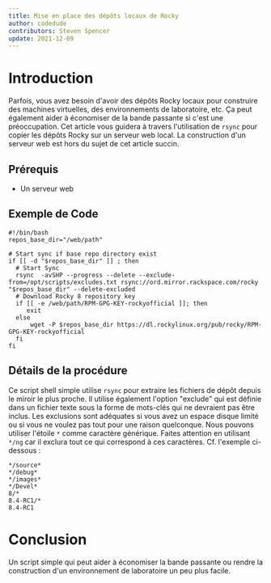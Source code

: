 ```yaml
---
title: Mise en place des dépôts locaux de Rocky
author: codedude
contributors: Steven Spencer
update: 2021-12-09
---
```


# Introduction

Parfois, vous avez besoin d'avoir des dépôts Rocky locaux pour construire des machines virtuelles, des environnements de laboratoire, etc. Ça peut également aider à économiser de la bande passante si c'est une préoccupation.  Cet article vous guidera à travers l'utilisation de `rsync` pour copier les dépôts Rocky sur un serveur web local.  La construction d'un serveur web est hors du sujet de cet article succin.

## Prérequis

* Un serveur web

## Exemple de Code

```
#!/bin/bash
repos_base_dir="/web/path"

# Start sync if base repo directory exist
if [[ -d "$repos_base_dir" ]] ; then
  # Start Sync
  rsync  -avSHP --progress --delete --exclude-from=/opt/scripts/excludes.txt rsync://ord.mirror.rackspace.com/rocky  "$repos_base_dir" --delete-excluded
  # Download Rocky 8 repository key
  if [[ -e /web/path/RPM-GPG-KEY-rockyofficial ]]; then
     exit
  else
      wget -P $repos_base_dir https://dl.rockylinux.org/pub/rocky/RPM-GPG-KEY-rockyofficial
  fi
fi
```

## Détails de la procédure

Ce script shell simple utilise `rsync` pour extraire les fichiers de dépôt depuis le miroir le plus proche.  Il utilise également l'option "exclude" qui est définie dans un fichier texte sous la forme de mots-clés qui ne devraient pas être inclus.  Les exclusions sont adéquates si vous avez un espace disque limité ou si vous ne voulez pas tout pour une raison quelconque.  Nous pouvons utiliser l'étoile `*` comme caractère générique.  Faites attention en utilisant `*/ng` car il exclura tout ce qui correspond à ces caractères.  Cf. l'exemple ci-dessous :

```
*/source*
*/debug*
*/images*
*/Devel*
8/*
8.4-RC1/*
8.4-RC1
```

# Conclusion
Un script simple qui peut aider à économiser la bande passante ou rendre la construction d'un environnement de laboratoire un peu plus facile.
